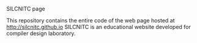SILCNITC page

This repository contains the entire code of the web page hosted at http://silcnitc.github.io
SILCNITC is an educational website developed for compiler design laboratory.
